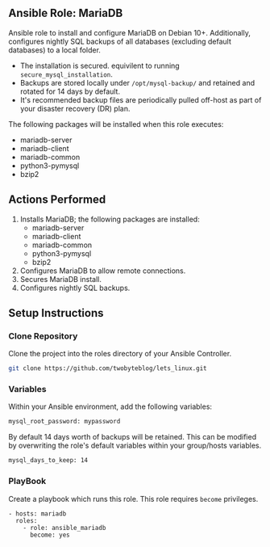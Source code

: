 ## Ansible Role: MariaDB

Ansible role to install and configure MariaDB on Debian 10+. Additionally, configures nightly SQL backups of all databases (excluding default databases) to a local folder.

- The installation is secured. equivilent to running ```secure_mysql_installation```. 
- Backups are stored locally under ```/opt/mysql-backup/``` and retained and rotated for 14 days by default.
- It's recommended backup files are periodically pulled off-host as part of your disaster recovery (DR) plan.

The following packages will be installed when this role executes:

- mariadb-server
- mariadb-client
- mariadb-common
- python3-pymysql
- bzip2

## Actions Performed

1. Installs MariaDB; the following packages are installed:
   - mariadb-server
   - mariadb-client
   - mariadb-common
   - python3-pymysql
   - bzip2
2. Configures MariaDB to allow remote connections.
3. Secures MariaDB install.
4. Configures nightly SQL backups.

## Setup Instructions

### Clone Repository

Clone the project into the roles directory of your Ansible Controller.

```bash
git clone https://github.com/twobyteblog/lets_linux.git
```

### Variables

Within your Ansible environment, add the following variables:

```bash
mysql_root_password: mypassword
```

By default 14 days worth of backups will be retained. This can be modified by overwriting the role's default variables within your group/hosts variables.

```bash
mysql_days_to_keep: 14
```

### PlayBook

Create a playbook which runs this role. This role requires ```become``` privileges.

```
- hosts: mariadb
  roles:
    - role: ansible_mariadb
      become: yes
```
